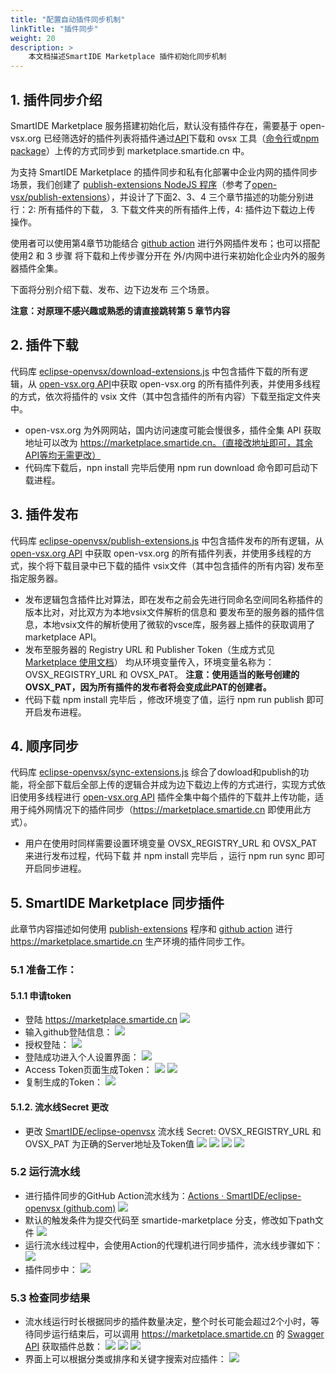 ```yaml
---
title: "配置自动插件同步机制"
linkTitle: "插件同步"
weight: 20
description: >
    本文档描述SmartIDE Marketplace 插件初始化同步机制
---
```


## 1. 插件同步介绍
SmartIDE Marketplace 服务搭建初始化后，默认没有插件存在，需要基于 open-vsx.org 已经筛选好的插件列表将插件通过[API](https://open-vsx.org/api/-/search?offset=0&size=5000&sortBy=relevance&sortOrder=desc)下载和 ovsx 工具（[命令行](https://github.com/eclipse/openvsx/tree/master/cli)或[npm package](https://www.npmjs.com/package/ovsx)）上传的方式同步到 marketplace.smartide.cn 中。

为支持 SmartIDE Marketplace 的插件同步和私有化部署中企业内网的插件同步场景，我们创建了 [publish-extensions NodeJS 程序](https://github.com/SmartIDE/eclipse-openvsx/tree/smartide-marketplace/publish-extensions)（参考了[open-vsx/publish-extensions](https://github.com/open-vsx/publish-extensions)），并设计了下面2、3、4 三个章节描述的功能分别进行：2: 所有插件的下载， 3. 下载文件夹的所有插件上传，4: 插件边下载边上传 操作。 

使用者可以使用第4章节功能结合 [github action](https://github.com/SmartIDE/eclipse-openvsx/actions/workflows/smartide-openvsx-extensions-sync.yml) 进行外网插件发布；也可以搭配使用2 和 3 步骤 将下载和上传步骤分开在 外/内网中进行来初始化企业内外的服务器插件全集。

下面将分别介绍下载、发布、边下边发布 三个场景。

**注意：对原理不感兴趣或熟悉的请直接跳转第 5 章节内容**

## 2. 插件下载

代码库 [eclipse-openvsx/download-extensions.js](https://github.com/SmartIDE/eclipse-openvsx/blob/smartide-marketplace/publish-extensions/download-extensions.js) 中包含插件下载的所有逻辑，从 [open-vsx.org API](https://open-vsx.org/api/-/search?offset=0&size=5000&sortBy=relevance&sortOrder=desc)中获取 open-vsx.org 的所有插件列表，并使用多线程的方式，依次将插件的 vsix 文件（其中包含插件的所有内容）下载至指定文件夹中。

- open-vsx.org 为外网网站，国内访问速度可能会慢很多，插件全集 API 获取地址可以改为 https://marketplace.smartide.cn。（直接改地址即可，其余API等均无需更改）
- 代码库下载后，npn install 完毕后使用 npm run download 命令即可启动下载进程。

## 3. 插件发布

代码库 [eclipse-openvsx/publish-extensions.js](https://github.com/SmartIDE/eclipse-openvsx/blob/smartide-marketplace/publish-extensions/publish-extensions.js) 中包含插件发布的所有逻辑，从 [open-vsx.org API](https://open-vsx.org/api/-/search?offset=0&size=5000&sortBy=relevance&sortOrder=desc) 中获取 open-vsx.org 的所有插件列表，并使用多线程的方式，挨个将下载目录中已下载的插件 vsix文件（其中包含插件的所有内容) 发布至指定服务器。

- 发布逻辑包含插件比对算法，即在发布之前会先进行同命名空间同名称插件的版本比对，对比双方为本地vsix文件解析的信息和 要发布至的服务器的插件信息，本地vsix文件的解析使用了微软的vsce库，服务器上插件的获取调用了marketplace API。
- 发布至服务器的 Registry URL 和 Publisher Token（生成方式见[Marketplace 使用文档](../usage/index.md)） 均从环境变量传入，环境变量名称为：OVSX_REGISTRY_URL 和 OVSX_PAT。
**注意：使用适当的账号创建的 OVSX_PAT，因为所有插件的发布者将会变成此PAT的创建者。**
- 代码下载 npm install 完毕后 ，修改环境变了值，运行 npm run publish 即可开启发布进程。

## 4. 顺序同步

代码库 [eclipse-openvsx/sync-extensions.js](https://github.com/SmartIDE/eclipse-openvsx/blob/smartide-marketplace/publish-extensions/sync-extensions.js) 综合了dowload和publish的功能，将全部下载后全部上传的逻辑合并成为边下载边上传的方式进行，实现方式依旧使用多线程进行 [open-vsx.org API](https://open-vsx.org/api/-/search?offset=0&size=5000&sortBy=relevance&sortOrder=desc) 插件全集中每个插件的下载并上传功能，适用于纯外网情况下的插件同步（https://marketplace.smartide.cn 即使用此方式）。
- 用户在使用时同样需要设置环境变量 OVSX_REGISTRY_URL 和 OVSX_PAT 来进行发布过程，代码下载 并 npm install 完毕后 ，运行 npm run sync 即可开启同步进程。

## 5. SmartIDE Marketplace 同步插件
此章节内容描述如何使用 [publish-extensions](https://github.com/SmartIDE/eclipse-openvsx/tree/smartide-marketplace/publish-extensions) 程序和 [github action](https://github.com/SmartIDE/eclipse-openvsx/actions/workflows/smartide-openvsx-extensions-sync.yml) 进行 https://marketplace.smartide.cn 生产环境的插件同步工作。

### 5.1 准备工作：
#### 5.1.1 申请token
- 登陆 https://marketplace.smartide.cn
![](./images/extension-sync-01.png)
- 输入github登陆信息：
![](./images/extension-sync-02.png)
- 授权登陆：
![](./images/extension-sync-03.png)
- 登陆成功进入个人设置界面：
![](./images/extension-sync-04.png)
- Access Token页面生成Token：
![](./images/extension-sync-05.png)
![](./images/extension-sync-06.png)
- 复制生成的Token：
![](./images/extension-sync-07.png)

#### 5.1.2. 流水线Secret 更改

- 更改 [SmartIDE/eclipse-openvsx](https://github.com/SmartIDE/eclipse-openvsx/settings/secrets/actions) 流水线 Secret: OVSX_REGISTRY_URL 和 OVSX_PAT   为正确的Server地址及Token值
![](./images/extension-sync-08.png)
![](./images/extension-sync-09.png)
![](./images/extension-sync-10.png)
![](./images/extension-sync-11.png)

### 5.2 运行流水线
- 进行插件同步的GitHub Action流水线为：[Actions · SmartIDE/eclipse-openvsx (github.com)](https://github.com/SmartIDE/eclipse-openvsx/actions/workflows/smartide-openvsx-extensions-sync.yml)
![](./images/extension-sync-12.png)
- 默认的触发条件为提交代码至 smartide-marketplace 分支，修改如下path文件
![](./images/extension-sync-13.png)
- 运行流水线过程中，会使用Action的代理机进行同步插件，流水线步骤如下：
![](./images/extension-sync-14.png)
- 插件同步中：
![](./images/extension-sync-15.png)

### 5.3 检查同步结果
- 流水线运行时长根据同步的插件数量决定，整个时长可能会超过2个小时，等待同步运行结束后，可以调用 https://marketplace.smartide.cn 的 [Swagger API](https://marketplace.smartide.cn/swagger-ui/) 获取插件总数：
![](./images/extension-sync-16.png)
![](./images/extension-sync-17.png)
![](./images/extension-sync-18.png)
- 界面上可以根据分类或排序和关键字搜索对应插件：
![](./images/extension-sync-19.png)